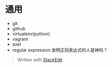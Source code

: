 
# 通用
*	git
*	github
*	virtualenv(python)
*	vagrant
*	axel
*	regular expression
发明正则表达式的人是神吗？


> Written with [StackEdit](https://stackedit.io/).